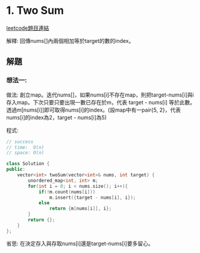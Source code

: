 # 1. Two Sum

[leetcode題目連結](https://leetcode.com/problems/two-sum/)

解釋: 回傳nums[]內兩個相加等於target的數的index。

## 解題

### 想法一:

做法: 創立map。迭代nums[]，如果nums[i]不存在map，則把target-nums[i]與i存入map。下次只要只要出現一數已存在於m，代表 target - nums[i] 等於此數。透過m[nums[i]]即可取得nums[i]的index。(設map中有一pair{5, 2}，代表nums[i]的index為2，target - nums[i]為5)

程式:

```c++
// success
// time:  O(n)
// space: O(n)

class Solution {
public:
    vector<int> twoSum(vector<int>& nums, int target) {
        unordered_map<int, int> m;
        for(int i = 0; i < nums.size(); i++){
            if(!m.count(nums[i]))
                m.insert({target - nums[i], i});
            else
                return {m[nums[i]], i};
        }
        return {};
    }
};
```

省思: 在決定存入與存取nums[i]還是target-nums[i]要多留心。

<br/>

<!--
### 網路解一:

```c++

```
-->
